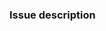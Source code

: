 <!--
Thank you for deciding to report an issue you're facing with the content of the
group code of conduct or the group in particular. Please include also a brief
explanation what section of project the issue is related to and if you've created
also a pull request.
-->

### Issue description
